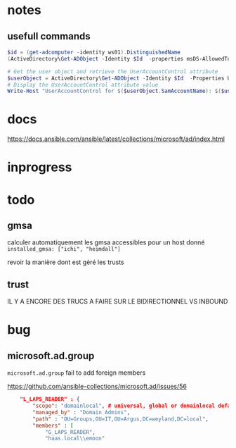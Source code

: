 # notes

## usefull commands
```powershell
$id = (get-adcomputer -identity ws01).DistinguishedName
(ActiveDirectory\Get-ADObject -Identity $Id  -properties msDS-AllowedToActOnBehalfOfOtherIdentity).'msDS-AllowedToActOnBehalfOfOtherIdentity'.Access

# Get the user object and retrieve the UserAccountControl attribute
$userObject = ActiveDirectory\Get-ADObject -Identity $Id  -Properties UserAccountControl
# Display the UserAccountControl attribute value
Write-Host "UserAccountControl for $($userObject.SamAccountName): $($userObject.UserAccountControl)"
```

# docs

https://docs.ansible.com/ansible/latest/collections/microsoft/ad/index.html


# inprogress


# todo


## gmsa
calculer automatiquement les gmsa accessibles pour un host donné
`installed_gmsa: ["ichi", "heimdall"]`

revoir la manière dont est géré les trusts

## trust
IL Y A ENCORE DES TRUCS A FAIRE SUR LE BIDIRECTIONNEL VS INBOUND

# bug

## microsoft.ad.group 
`microsoft.ad.group` fail to add foreign members

https://github.com/ansible-collections/microsoft.ad/issues/56

```json
    "L_LAPS_READER" : {
        "scope": "domainlocal", # universal, global or domainlocal default domainlocal
        "managed_by" : "Domain Admins",
        "path" : "OU=Groups,OU=IT,OU=Argus,DC=weyland,DC=local",
        "members" : [
            "G_LAPS_READER", 
            "haas.local\\emoon"
```


